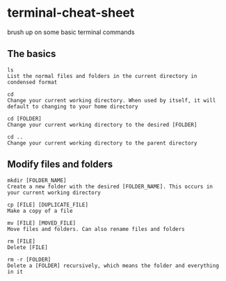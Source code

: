 # terminal-cheat-sheet
brush up on some basic terminal commands

## The basics

```
ls
List the normal files and folders in the current directory in condensed format
```

```
cd
Change your current working directory. When used by itself, it will default to changing to your home directory
```

```
cd [FOLDER]
Change your current working directory to the desired [FOLDER]
```

```
cd ..
Change your current working directory to the parent directory
```

## Modify files and folders

```
mkdir [FOLDER_NAME]
Create a new folder with the desired [FOLDER_NAME]. This occurs in your current working directory
```

```
cp [FILE] [DUPLICATE_FILE]
Make a copy of a file
```

```
mv [FILE] [MOVED_FILE]
Move files and folders. Can also rename files and folders
```

```
rm [FILE]
Delete [FILE]
```

```
rm -r [FOLDER]
Delete a [FOLDER] recursively, which means the folder and everything in it
```

